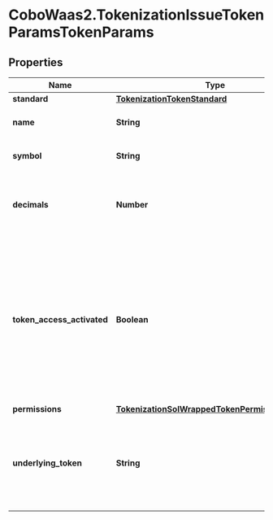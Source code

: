 # CoboWaas2.TokenizationIssueTokenParamsTokenParams

## Properties

Name | Type | Description | Notes
------------ | ------------- | ------------- | -------------
**standard** | [**TokenizationTokenStandard**](TokenizationTokenStandard.md) |  | 
**name** | **String** | The name of the token. | 
**symbol** | **String** | The symbol of the token. | 
**decimals** | **Number** | The number of decimals for the token (0-18). | 
**token_access_activated** | **Boolean** | Whether the allowlist feature is activated for the token. When activated, only addresses in the allowlist can perform token operations. | [optional] [default to false]
**permissions** | [**TokenizationSolWrappedTokenPermissionParams**](TokenizationSolWrappedTokenPermissionParams.md) |  | [optional] 
**underlying_token** | **String** | The address of the underlying token that this tokenized asset represents. | 


